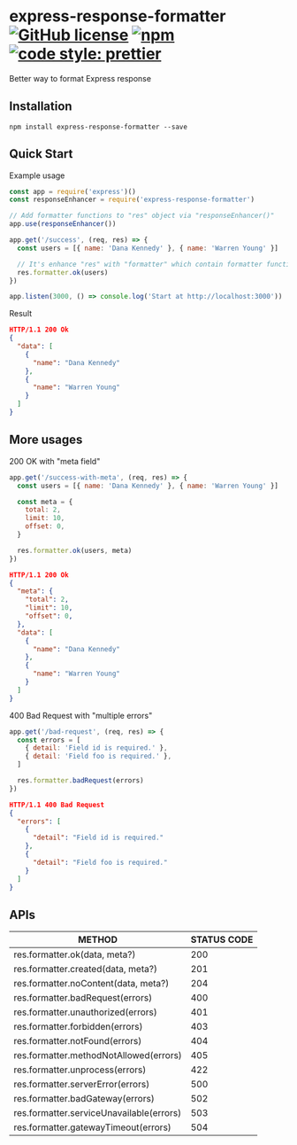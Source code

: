 # express-response-formatter [![GitHub license](https://img.shields.io/badge/license-MIT-blue.svg)](https://github.com/aofleejay/express-response-formatter/blob/master/LICENSE.md) [![npm](https://img.shields.io/npm/v/express-response-formatter.svg)](https://www.npmjs.com/package/express-response-formatter) [![code style: prettier](https://img.shields.io/badge/code_style-prettier-ff69b4.svg)](https://github.com/prettier/prettier)

Better way to format Express response

## Installation

```
npm install express-response-formatter --save
```

## Quick Start

Example usage

```js
const app = require('express')()
const responseEnhancer = require('express-response-formatter')

// Add formatter functions to "res" object via "responseEnhancer()"
app.use(responseEnhancer())

app.get('/success', (req, res) => {
  const users = [{ name: 'Dana Kennedy' }, { name: 'Warren Young' }]

  // It's enhance "res" with "formatter" which contain formatter functions
  res.formatter.ok(users)
})

app.listen(3000, () => console.log('Start at http://localhost:3000'))
```

Result

```json
HTTP/1.1 200 Ok
{
  "data": [
    {
      "name": "Dana Kennedy"
    },
    {
      "name": "Warren Young"
    }
  ]
}
```

## More usages

200 OK with "meta field"

```js
app.get('/success-with-meta', (req, res) => {
  const users = [{ name: 'Dana Kennedy' }, { name: 'Warren Young' }]

  const meta = {
    total: 2,
    limit: 10,
    offset: 0,
  }

  res.formatter.ok(users, meta)
})
```

```json
HTTP/1.1 200 Ok
{
  "meta": {
    "total": 2,
    "limit": 10,
    "offset": 0,
  },
  "data": [
    {
      "name": "Dana Kennedy"
    },
    {
      "name": "Warren Young"
    }
  ]
}
```

400 Bad Request with "multiple errors"

```js
app.get('/bad-request', (req, res) => {
  const errors = [
    { detail: 'Field id is required.' },
    { detail: 'Field foo is required.' },
  ]

  res.formatter.badRequest(errors)
})
```

```json
HTTP/1.1 400 Bad Request
{
  "errors": [
    {
      "detail": "Field id is required."
    },
    {
      "detail": "Field foo is required."
    }
  ]
}
```

## APIs

| METHOD                                   | STATUS CODE |
| ---------------------------------------- | ----------- |
| res.formatter.ok(data, meta?)            | 200         |
| res.formatter.created(data, meta?)       | 201         |
| res.formatter.noContent(data, meta?)     | 204         |
| res.formatter.badRequest(errors)         | 400         |
| res.formatter.unauthorized(errors)       | 401         |
| res.formatter.forbidden(errors)          | 403         |
| res.formatter.notFound(errors)           | 404         |
| res.formatter.methodNotAllowed(errors)   | 405         |
| res.formatter.unprocess(errors)          | 422         |
| res.formatter.serverError(errors)        | 500         |
| res.formatter.badGateway(errors)         | 502         |
| res.formatter.serviceUnavailable(errors) | 503         |
| res.formatter.gatewayTimeout(errors)     | 504         |

